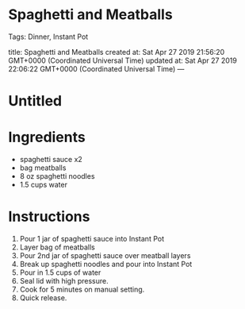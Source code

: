 # Spaghetti and Meatballs

Tags: Dinner, Instant Pot

title: Spaghetti and Meatballs created at: Sat Apr 27 2019 21:56:20 GMT+0000 (Coordinated Universal Time) updated at: Sat Apr 27 2019 22:06:22 GMT+0000 (Coordinated Universal Time) —

# Untitled

# Ingredients

- spaghetti sauce x2
- bag meatballs
- 8 oz spaghetti noodles
- 1.5 cups water

# Instructions

1. Pour 1 jar of spaghetti sauce into Instant Pot
2. Layer bag of meatballs
3. Pour 2nd jar of spaghetti sauce over meatball layers
4. Break up spaghetti noodles and pour into Instant Pot
5. Pour in 1.5 cups of water
6. Seal lid with high pressure.
7. Cook for 5 minutes on manual setting.
8. Quick release.